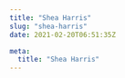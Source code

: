 ```yaml
---
title: "Shea Harris"
slug: "shea-harris"
date: 2021-02-20T06:51:35Z

meta:
  title: "Shea Harris"
---
```


